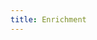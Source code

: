 ```yaml
---
title: Enrichment
---
```


<!-- TEMPLATE FOR ENTRIES

+++
draft = false
title = '{{ replace .File.ContentBaseName "-" " " | title }}'
link = ""
image = ""
type = "" 
category = [] 
tags = []
+++

-->

<!--
    Tags and subtags used:
    * All
    * Painting
        - Acrylics and Tempera <acrylictempera>
        - Watercolor
    * Drawing
        - Marker
        - Pencil/Crayon <pencilcrayon>
    * Tactile
        - Multi-media
        - Clay
-->